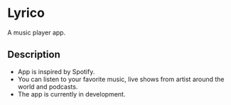 # Lyrico

A music player app.

## Description

* App is inspired by Spotify.
* You can listen to your favorite music, live shows from artist around the world and podcasts.
* The app is currently in development.
